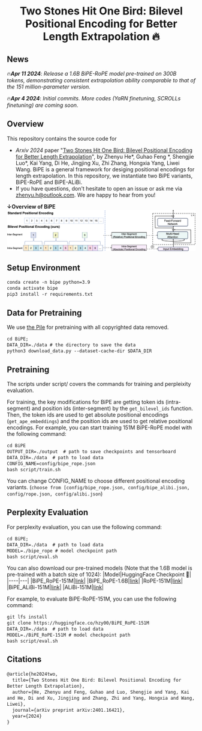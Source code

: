 <h1 align="center">
Two Stones Hit One Bird: Bilevel Positional Encoding for Better Length Extrapolation 🔥
</h1>

## News
🔥***Apr 11 2024***: *Release a 1.6B BiPE-RoPE model pre-trained on 300B tokens, demonstrating consistent extrapolation ability comparable to that of the 151 million-parameter version.*   

🔥***Apr 4 2024***: *Initial commits. More codes (YaRN finetuning, SCROLLs finetuning) are coming soon.*

## Overview
This repository contains the source code for 
* *Arxiv 2024* paper "[Two Stones Hit One Bird: Bilevel Positional Encoding for Better Length Extrapolation](https://arxiv.org/abs/2401.16421)", by Zhenyu He\*, Guhao Feng
*, Shengjie Luo\*, Kai Yang, Di He, Jingjing Xu, Zhi Zhang, Hongxia Yang, Liwei Wang. BiPE is a general framework for desiging positional encodings for length extrapolation. In this repository, we instantiate two BiPE variants, BiPE-RoPE and BiPE-ALiBi.
* If you have questions, don't hesitate to open an issue or ask me via <zhenyu.h@outlook.com>. We are happy to hear from you!


**↓Overview of BiPE**
![](./imgs/overview_bipe.png)

## Setup Environment
```shell
conda create -n bipe python=3.9
conda activate bipe
pip3 install -r requirements.txt
```

## Data for Pretraining
We use [the Pile](uncopyrighted) for pretraining with all copyrighted data removed.
```shell
cd BiPE;
DATA_DIR=./data # the directory to save the data
python3 download_data.py --dataset-cache-dir $DATA_DIR
```

## Pretraining
The scripts under script/ covers the commands for training and perpleixity evaluation.   

For training, the key modifications for BiPE are getting token ids (intra-segment) and position ids (inter-segment) by the `get_bilevel_ids` function. Then, the token ids are used to get absolute positional encodings (`get_ape_embeddings`) and the position ids are used to get relative positional encodings. For example, you can start training 151M BiPE-RoPE model with the following command:
```shell
cd BiPE
OUTPUT_DIR=./output  # path to save checkpoints and tensorboard
DATA_DIR=./data  # path to load data
CONFIG_NAME=config/bipe_rope.json
bash script/train.sh
```
You can change CONFIG_NAME to choose different positional encoding variants. (`choose from [config/bipe_rope.json, config/bipe_alibi.json, config/rope.json, config/alibi.json`)

## Perplexity Evaluation
For perplexity evaluation, you can use the following command:
```shell
cd BiPE;
DATA_DIR=./data  # path to load data
MODEL=./bipe_rope # model checkpoint path
bash script/eval.sh
```
    
     
You can also download our pre-trained models (Note that the 1.6B model is pre-trained with a batch size of 1024):
|Model|HuggingFace Checkpoint 🤗|
|----|---|
|BiPE_RoPE-151M|[link](https://huggingface.co/hzy00/BiPE_RoPE-151M)|
|BiPE_RoPE-1.6B|[link](https://huggingface.co/hzy00/BiPE_RoPE-1.6B)|
|RoPE-151M|[link](https://huggingface.co/hzy00/RoPE-151M)|
|BiPE_ALiBi-151M|[link](https://huggingface.co/hzy00/BiPE_ALiBi-151M)|
|ALiBi-151M|[link](https://huggingface.co/hzy00/ALiBi-151M)|
  
   
For example, to evaluate BiPE-RoPE-151M, you can use the following command:
```shell
git lfs install
git clone https://huggingface.co/hzy00/BiPE_RoPE-151M
DATA_DIR=./data  # path to load data
MODEL=./BiPE_RoPE-151M # model checkpoint path
bash script/eval.sh
```

## Citations
```
@article{he2024two,
  title={Two Stones Hit One Bird: Bilevel Positional Encoding for Better Length Extrapolation},
  author={He, Zhenyu and Feng, Guhao and Luo, Shengjie and Yang, Kai and He, Di and Xu, Jingjing and Zhang, Zhi and Yang, Hongxia and Wang, Liwei},
  journal={arXiv preprint arXiv:2401.16421},
  year={2024}
}
```
